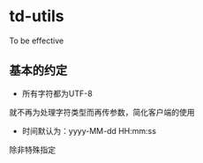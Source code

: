 # td-utils
To be effective

## 基本的约定

- 所有字符都为UTF-8  

就不再为处理字符类型而再传参数，简化客户端的使用

- 时间默认为：yyyy-MM-dd HH:mm:ss

除非特殊指定
